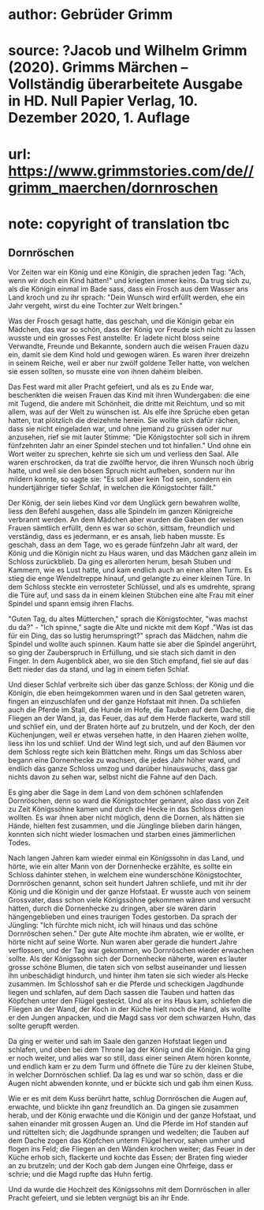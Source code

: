 # author: Gebrüder Grimm
# source: ?Jacob und Wilhelm Grimm (2020). Grimms Märchen – Vollständig überarbeitete Ausgabe in HD. Null Papier Verlag, 10. Dezember 2020, 1. Auflage
# url: https://www.grimmstories.com/de//grimm_maerchen/dornroschen
# note: copyright of translation tbc

## Dornröschen 

Vor Zeiten war ein König und eine Königin, die sprachen jeden Tag:
"Ach, wenn wir doch ein Kind hätten!" und kriegten immer keins. Da
trug sich zu, als die Königin einmal im Bade sass, dass ein Frosch aus
dem Wasser ans Land kroch und zu ihr sprach: "Dein Wunsch wird erfüllt
werden, ehe ein Jahr vergeht, wirst du eine Tochter zur Welt bringen."

Was der Frosch gesagt hatte, das geschah, und die Königin gebar ein
Mädchen, das war so schön, dass der König vor Freude sich nicht zu
lassen wusste und ein grosses Fest anstellte. Er ladete nicht bloss
seine Verwandte, Freunde und Bekannte, sondern auch die weisen Frauen
dazu ein, damit sie dem Kind hold und gewogen wären. Es waren ihrer
dreizehn in seinem Reiche, weil er aber nur zwölf goldene Teller hatte,
von welchen sie essen sollten, so musste eine von ihnen daheim bleiben.

Das Fest ward mit aller Pracht gefeiert, und als es zu Ende war,
beschenkten die weisen Frauen das Kind mit ihren Wundergaben: die eine
mit Tugend, die andere mit Schönheit, die dritte mit Reichtum, und so
mit allem, was auf der Welt zu wünschen ist. Als elfe ihre Sprüche eben
getan hatten, trat plötzlich die dreizehnte herein. Sie wollte sich
dafür rächen, dass sie nicht eingeladen war, und ohne jemand zu grüssen
oder nur anzusehen, rief sie mit lauter Stimme: "Die Königstochter soll
sich in ihrem fünfzehnten Jahr an einer Spindel stechen und tot
hinfallen." Und ohne ein Wort weiter zu sprechen, kehrte sie sich um
und verliess den Saal. Alle waren erschrocken, da trat die zwölfte
hervor, die ihren Wunsch noch übrig hatte, und weil sie den bösen Spruch
nicht aufheben, sondern nur ihn mildern konnte, so sagte sie: "Es soll
aber kein Tod sein, sondern ein hundertjähriger tiefer Schlaf, in
welchen die Königstochter fällt."

Der König, der sein liebes Kind vor dem Unglück gern bewahren wollte,
liess den Befehl ausgehen, dass alle Spindeln im ganzen Königreiche
verbrannt werden. An dem Mädchen aber wurden die Gaben der weisen Frauen
sämtlich erfüllt, denn es war so schön, sittsam, freundlich und
verständig, dass es jedermann, er es ansah, lieb haben musste. Es
geschah, dass an dem Tage, wo es gerade fünfzehn Jahr alt ward, der
König und die Königin nicht zu Haus waren, und das Mädchen ganz allein
im Schloss zurückblieb. Da ging es allerorten herum, besah Stuben und
Kammern, wie es Lust hatte, und kam endlich auch an einen alten Turm. Es
stieg die enge Wendeltreppe hinauf, und gelangte zu einer kleinen Türe.
In dem Schloss steckte ein verrosteter Schlüssel, und als es umdrehte,
sprang die Türe auf, und sass da in einem kleinen Stübchen eine alte
Frau mit einer Spindel und spann emsig ihren Flachs.

"Guten Tag, du altes Mütterchen," sprach die Königstochter, "was
machst du da?" - "Ich spinne," sagte die Alte und nickte mit dem Kopf
."Was ist das für ein Ding, das so lustig herumspringt?" sprach das
Mädchen, nahm die Spindel und wollte auch spinnen. Kaum hatte sie aber
die Spindel angerührt, so ging der Zauberspruch in Erfüllung, und sie
stach sich damit in den Finger. In dem Augenblick aber, wo sie den Stich
empfand, fiel sie auf das Bett nieder das da stand, und lag in einem
tiefen Schlaf.

Und dieser Schlaf verbreite sich über das ganze Schloss: der König und
die Königin, die eben heimgekommen waren und in den Saal getreten waren,
fingen an einzuschlafen und der ganze Hofstaat mit ihnen. Da schliefen
auch die Pferde im Stall, die Hunde im Hofe, die Tauben auf dem Dache,
die Fliegen an der Wand, ja, das Feuer, das auf dem Herde flackerte,
ward still und schlief ein, und der Braten hörte auf zu brutzeln, und
der Koch, der den Küchenjungen, weil er etwas versehen hatte, in den
Haaren ziehen wollte, liess ihn los und schlief. Und der Wind legt sich,
und auf den Bäumen vor dem Schloss regte sich kein Blättchen mehr. Rings
um das Schloss aber begann eine Dornenhecke zu wachsen, die jedes Jahr
höher ward, und endlich das ganze Schloss umzog und darüber hinauswuchs,
dass gar nichts davon zu sehen war, selbst nicht die Fahne auf den Dach.

Es ging aber die Sage in dem Land von dem schönen schlafenden
Dornröschen, denn so ward die Königstochter genannt, also dass von Zeit
zu Zeit Königssöhne kamen und durch die Hecke in das Schloss dringen
wollten. Es war ihnen aber nicht möglich, denn die Dornen, als hätten
sie Hände, hielten fest zusammen, und die Jünglinge blieben darin
hängen, konnten sich nicht wieder losmachen und starben eines
jämmerlichen Todes.

Nach langen Jahren kam wieder einmal ein Königssohn in das Land, und
hörte, wie ein alter Mann von der Dornenhecke erzählte, es sollte ein
Schloss dahinter stehen, in welchem eine wunderschöne Königstochter,
Dornröschen genannt, schon seit hundert Jahren schliefe, und mit ihr der
König und die Königin und der ganze Hofstaat. Er wusste auch von seinem
Grossvater, dass schon viele Königssöhne gekommen wären und versucht
hätten, durch die Dornenhecke zu dringen, aber sie wären darin
hängengeblieben und eines traurigen Todes gestorben. Da sprach der
Jüngling: "Ich fürchte mich nicht, ich will hinaus und das schöne
Dornröschen sehen." Der gute Alte mochte ihm abraten, wie er wollte, er
hörte nicht auf seine Worte. Nun waren aber gerade die hundert Jahre
verflossen, und der Tag war gekommen, wo Dornröschen wieder erwachen
sollte. Als der Königssohn sich der Dornenhecke näherte, waren es lauter
grosse schöne Blumen, die taten sich von selbst auseinander und liessen
ihn unbeschädigt hindurch, und hinter ihm taten sie sich wieder als
Hecke zusammen. Im Schlosshof sah er die Pferde und scheckigen Jagdhunde
liegen und schlafen, auf dem Dach sassen die Tauben und hatten das
Köpfchen unter den Flügel gesteckt. Und als er ins Haus kam, schliefen
die Fliegen an der Wand, der Koch in der Küche hielt noch die Hand, als
wollte er den Jungen anpacken, und die Magd sass vor dem schwarzen Huhn,
das sollte gerupft werden.

Da ging er weiter und sah im Saale den ganzen Hofstaat liegen und
schlafen, und oben bei dem Throne lag der König und die Königin. Da ging
er noch weiter, und alles war so still, dass einer seinen Atem hören
konnte, und endlich kam er zu dem Turm und öffnete die Türe zu der
kleinen Stube, in welcher Dornröschen schlief. Da lag es und war so
schön, dass er die Augen nicht abwenden konnte, und er bückte sich und
gab ihm einen Kuss.

Wie er es mit dem Kuss berührt hatte, schlug Dornröschen die Augen auf,
erwachte, und blickte ihn ganz freundlich an. Da gingen sie zusammen
herab, und der König erwachte und die Königin und der ganze Hofstaat,
und sahen einander mit grossen Augen an. Und die Pferde im Hof standen
auf und rüttelten sich; die Jagdhunde sprangen und wedelten; die Tauben
auf dem Dache zogen das Köpfchen unterm Flügel hervor, sahen umher und
flogen ins Feld; die Fliegen an den Wänden krochen weiter; das Feuer in
der Küche erhob sich, flackerte und kochte das Essen; der Braten fing
wieder an zu brutzeln; und der Koch gab dem Jungen eine Ohrfeige, dass
er schrie; und die Magd rupfte das Huhn fertig.

Und da wurde die Hochzeit des Königssohns mit dem Dornröschen in aller
Pracht gefeiert, und sie lebten vergnügt bis an ihr Ende.
